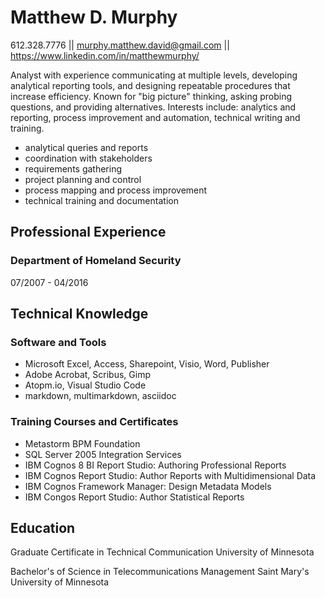 # Matthew D. Murphy
 612.328.7776 || murphy.matthew.david@gmail.com || https://www.linkedin.com/in/matthewmurphy/

Analyst with experience communicating at multiple levels, developing analytical reporting tools, and designing repeatable procedures that increase efficiency. Known for "big picture" thinking, asking probing questions, and providing alternatives. Interests include: analytics and reporting, process improvement and automation, technical writing and training. 
* analytical queries and reports
* coordination with stakeholders
* requirements gathering
* project planning and control
* process mapping and process improvement
* technical training and documentation

## Professional Experience
### Department of Homeland Security
07/2007 - 04/2016

## Technical Knowledge

### Software and Tools
* Microsoft Excel, Access, Sharepoint, Visio, Word, Publisher
* Adobe Acrobat, Scribus, Gimp
* Atopm.io, Visual Studio Code
* markdown, multimarkdown, asciidoc

### Training Courses and Certificates
* Metastorm BPM Foundation
* SQL Server 2005 Integration Services
* IBM Cognos 8 BI Report Studio: Authoring Professional Reports
* IBM Cognos Report Studio: Author Reports with Multidimensional Data 
* IBM Cognos Framework Manager: Design Metadata Models 
* IBM Congos Report Studio: Author Statistical Reports

## Education
Graduate Certificate in Technical Communication
University of Minnesota

Bachelor's of Science in Telecommunications Management
Saint Mary's University of Minnesota

